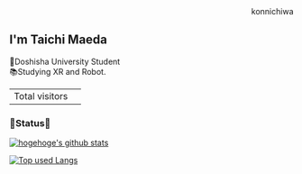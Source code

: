<div style="text-align: right;">konnichiwa</div>

## I'm Taichi Maeda
🏫Doshisha University Student  
📚Studying XR and Robot.  
<div style="text-align: right;">
<table>
  <tr>
    <td>Total visitors</td>
    <td><img src="https://profile-counter.glitch.me/melty1276/count.svg" alt="" /></td>
  </tr>
</table>
</div>

### 📢Status📢
<!-- リポジトリステータス -->
[![hogehoge's github stats](https://github-readme-stats.vercel.app/api?username=melty1276&hide=contribs&count_private=true&show_icons=true&theme=tokyonight)](https://github.com/melty1276/)

<!-- ソースコード統計 -->
[![Top used Langs](https://github-readme-stats.vercel.app/api/top-langs/?username=melty1276&layout=compact&theme=tokyonight)](https://github.com/melty1276/)

<!--
**melty1276/melty1276** is a ✨ _special_ ✨ repository because its `README.md` (this file) appears on your GitHub profile.

Here are some ideas to get you started:

- 🔭 I’m currently working on ...
- 🌱 I’m currently learning ...
- 👯 I’m looking to collaborate on ...
- 🤔 I’m looking for help with ...
- 💬 Ask me about ...
- 📫 How to reach me: ...
- 😄 Pronouns: ...
- ⚡ Fun fact: ...
-->
